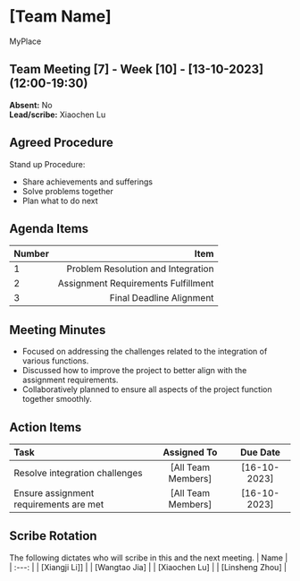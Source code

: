 # [Team Name]
MyPlace
## Team Meeting [7] - Week [10] - [13-10-2023] (12:00-19:30)
**Absent:** No
<br>
**Lead/scribe:** Xiaochen Lu

## Agreed Procedure
Stand up Procedure:
- Share achievements and sufferings
- Solve problems together
- Plan what to do next





## Agenda Items
| Number |                                          Item |
|:-------|---------------------------------------------:|
| 1      |            Problem Resolution and Integration |
| 2      |           Assignment Requirements Fulfillment |
| 3      |          Final Deadline Alignment|


## Meeting Minutes
- Focused on addressing the challenges related to the integration of various functions.
- Discussed how to improve the project to better align with the assignment requirements.
- Collaboratively planned to ensure all aspects of the project function together smoothly.



## Action Items
| Task                                   | Assigned To |   Due Date   |
|:---------------------------------------|:-----------:|:------------:|
| Resolve integration challenges		        |  [All Team Members]   | [16-10-2023] |
| Ensure assignment requirements are met	       |  [All Team Members]   | [16-10-2023] |




## Scribe Rotation
The following dictates who will scribe in this and the next meeting.
| Name |
| :---: |
| [Xiangji Li]] |
| [Wangtao Jia] |
| [Xiaochen Lu] |
| [Linsheng Zhou] |
